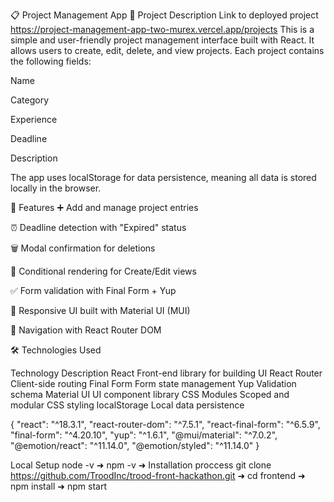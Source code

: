 📋 Project Management App
📝 Project Description
Link to deployed project https://project-management-app-two-murex.vercel.app/projects
This is a simple and user-friendly project management interface built with React. It allows users to create, edit, delete, and view projects. Each project contains the following fields:

Name

Category

Experience

Deadline

Description

The app uses localStorage for data persistence, meaning all data is stored locally in the browser.

🚀 Features
➕ Add and manage project entries

⏰ Deadline detection with "Expired" status

🗑 Modal confirmation for deletions

🔁 Conditional rendering for Create/Edit views

✅ Form validation with Final Form + Yup

📱 Responsive UI built with Material UI (MUI)

🧭 Navigation with React Router DOM

🛠️ Technologies Used

Technology	Description
React	Front-end library for building UI
React Router	Client-side routing
Final Form	Form state management
Yup	Validation schema
Material UI	UI component library
CSS Modules	Scoped and modular CSS styling
localStorage	Local data persistence

{
"react": "^18.3.1",
"react-router-dom": "^7.5.1",
"react-final-form": "^6.5.9",
"final-form": "^4.20.10",
"yup": "^1.6.1",
"@mui/material": "^7.0.2",
"@emotion/react": "^11.14.0",
"@emotion/styled": "^11.14.0"
}


Local Setup
node -v ➜
npm -v ➜
 Installation proccess 
 git clone https://github.com/TroodInc/trood-front-hackathon.git ➜
 cd frontend ➜
 npm install ➜
 npm start 
